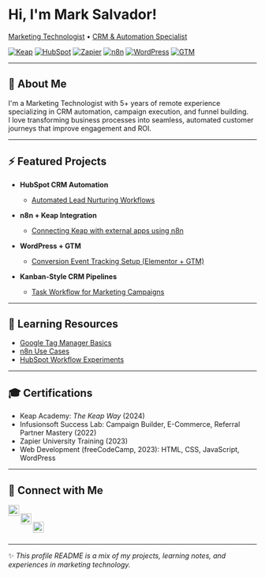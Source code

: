 # Hi, I'm Mark Salvador!  
[Marketing Technologist](https://github.com/marksalvador) • [CRM & Automation Specialist](https://www.linkedin.com/in/mark-allan-salvador-0832b1199)

[![Keap](https://img.shields.io/badge/CRM-Keap-green)](https://keap.com)
[![HubSpot](https://img.shields.io/badge/CRM-HubSpot-orange)](https://hubspot.com)
[![Zapier](https://img.shields.io/badge/Automation-Zapier-yellow)](https://zapier.com)
[![n8n](https://img.shields.io/badge/Automation-n8n-blue)](https://n8n.io)
[![WordPress](https://img.shields.io/badge/Web-WordPress-lightgrey)](https://wordpress.org)
[![GTM](https://img.shields.io/badge/Tracking-Google_Tag_Manager-blue)](https://tagmanager.google.com)

---

## 👋 About Me

I'm a Marketing Technologist with 5+ years of remote experience specializing in CRM automation, campaign execution, and funnel building.  
I love transforming business processes into seamless, automated customer journeys that improve engagement and ROI.

---

## ⚡ Featured Projects

- **HubSpot CRM Automation**  
  - [Automated Lead Nurturing Workflows](https://github.com/marksalvador/projects/hubspot-automation)  

- **n8n + Keap Integration**  
  - [Connecting Keap with external apps using n8n](https://github.com/marksalvador/projects/keap-n8n-integration)  

- **WordPress + GTM**  
  - [Conversion Event Tracking Setup (Elementor + GTM)](https://github.com/marksalvador/projects/wordpress-gtm)  

- **Kanban-Style CRM Pipelines**  
  - [Task Workflow for Marketing Campaigns](https://github.com/marksalvador/projects/kanban-crm-pipeline)  

---

## 📖 Learning Resources

- [Google Tag Manager Basics](https://github.com/marksalvador/learning-resources/gtm/intro.md)  
- [n8n Use Cases](https://github.com/marksalvador/learning-resources/n8n/use-cases.md)  
- [HubSpot Workflow Experiments](https://github.com/marksalvador/learning-resources/hubspot/crm-workflows.md)  

---

## 🎓 Certifications

- Keap Academy: *The Keap Way* (2024)  
- Infusionsoft Success Lab: Campaign Builder, E-Commerce, Referral Partner Mastery (2022)  
- Zapier University Training (2023)  
- Web Development (freeCodeCamp, 2023): HTML, CSS, JavaScript, WordPress  

---

## 🤝 Connect with Me

[<img align="left" alt="YouTube" width="22px" src="https://cdn.jsdelivr.net/npm/simple-icons@v3/icons/youtube.svg" />][youtube]  
[<img align="left" alt="LinkedIn" width="22px" src="https://cdn.jsdelivr.net/npm/simple-icons@v3/icons/linkedin.svg" />][linkedin]  
[<img align="left" alt="Twitter" width="22px" src="https://cdn.jsdelivr.net/npm/simple-icons@v3/icons/twitter.svg" />][twitter]  

<br clear="left"/>

[youtube]: https://www.youtube.com/YOUR_CHANNEL  
[linkedin]: https://www.linkedin.com/in/mark-allan-salvador-0832b1199  
[twitter]: https://twitter.com/YOUR_HANDLE  

---

✨ *This profile README is a mix of my projects, learning notes, and experiences in marketing technology.*
